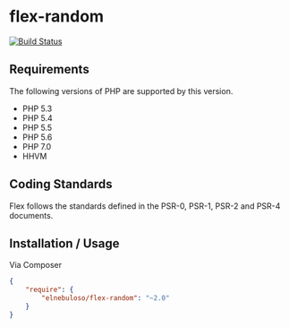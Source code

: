 # flex-random

[![Build Status](https://travis-ci.org/elnebuloso/flex-random.svg?branch=master)](https://travis-ci.org/elnebuloso/flex-random)

## Requirements

The following versions of PHP are supported by this version.

* PHP 5.3
* PHP 5.4
* PHP 5.5
* PHP 5.6
* PHP 7.0
* HHVM

## Coding Standards

Flex follows the standards defined in the PSR-0, PSR-1, PSR-2 and PSR-4 documents.

## Installation / Usage

Via Composer

``` json
{
    "require": {
        "elnebuloso/flex-random": "~2.0"
    }
}
```